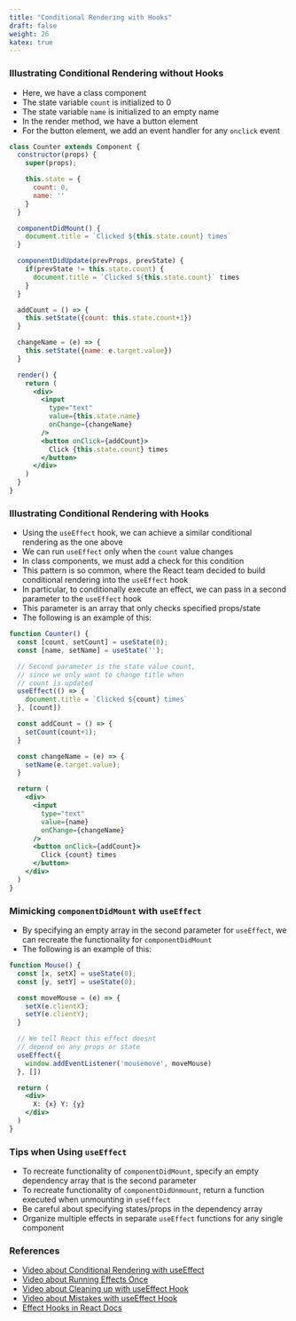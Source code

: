 ```yaml
---
title: "Conditional Rendering with Hooks"
draft: false
weight: 26
katex: true
---
```


### Illustrating Conditional Rendering without Hooks
- Here, we have a class component
- The state variable `count` is initialized to 0
- The state variable `name` is initialized to an empty name
- In the render method, we have a button element
- For the button element, we add an event handler for any `onclick` event

```jsx
class Counter extends Component {
  constructor(props) {
    super(props);

    this.state = {
      count: 0,
      name: ''
    }
  }

  componentDidMount() {
    document.title = `Clicked ${this.state.count} times`
  }

  componentDidUpdate(prevProps, prevState) {
    if(prevState != this.state.count) {
      document.title = `Clicked ${this.state.count}` times
    }
  }

  addCount = () => {
    this.setState({count: this.state.count+1})
  }

  changeName = (e) => {
    this.setState({name: e.target.value})
  }

  render() {
    return (
      <div>
        <input
          type="text"
          value={this.state.name}
          onChange={changeName}
        />
        <button onClick={addCount}>
          Click {this.state.count} times
        </button>
      </div>
    )
  }
}
```

### Illustrating Conditional Rendering with Hooks
- Using the `useEffect` hook, we can achieve a similar conditional rendering as the one above
- We can run `useEffect` only when the `count` value changes
- In class components, we must add a check for this condition
- This pattern is so common, where the React team decided to build conditional rendering into the `useEffect` hook
- In particular, to conditionally execute an effect, we can pass in a second parameter to the `useEffect` hook
- This parameter is an array that only checks specified props/state
- The following is an example of this:

```jsx
function Counter() {
  const [count, setCount] = useState(0);
  const [name, setName] = useState('');

  // Second parameter is the state value count,
  // since we only want to change title when
  // count is updated
  useEffect(() => {
    document.title = `Clicked ${count} times`
  }, [count])

  const addCount = () => {
    setCount(count+1);
  }

  const changeName = (e) => {
    setName(e.target.value);
  }

  return (
    <div>
      <input
        type="text"
        value={name}
        onChange={changeName}
      />
      <button onClick={addCount}>
        Click {count} times
      </button>
    </div>
  )
}
```

### Mimicking `componentDidMount` with `useEffect`
- By specifying an empty array in the second parameter for `useEffect`, we can recreate the functionality for `componentDidMount`
- The following is an example of this:

```jsx
function Mouse() {
  const [x, setX] = useState(0);
  const [y, setY] = useState(0);

  const moveMouse = (e) => {
    setX(e.clientX);
    setY(e.clientY);
  }

  // We tell React this effect doesnt
  // depend on any props or state
  useEffect({
    window.addEventListener('mousemove', moveMouse)
  }, [])

  return (
    <div>
      X: {x} Y: {y}
    </div>
  )
}
```

### Tips when Using `useEffect`
- To recreate functionality of `componentDidMount`, specify an empty dependency array that is the second parameter
- To recreate functionality of `componentDidUnmount`, return a function executed when unmounting in `useEffect`
- Be careful about specifying states/props in the dependency array
- Organize multiple effects in separate `useEffect` functions for any single component

### References
- [Video about Conditional Rendering with useEffect](https://www.youtube.com/watch?v=8DYlzVUTC7s&list=PLC3y8-rFHvwgg3vaYJgHGnModB54rxOk3&index=51)
- [Video about Running Effects Once](https://www.youtube.com/watch?v=BH4xvzHa7H8&list=PLC3y8-rFHvwgg3vaYJgHGnModB54rxOk3&index=52)
- [Video about Cleaning up with useEffect Hook](https://www.youtube.com/watch?v=DTlmk6QeOHY&list=PLC3y8-rFHvwgg3vaYJgHGnModB54rxOk3&index=53)
- [Video about Mistakes with useEffect Hook](https://www.youtube.com/watch?v=SP-NrbQHFww&list=PLC3y8-rFHvwgg3vaYJgHGnModB54rxOk3&index=54)
- [Effect Hooks in React Docs](https://reactjs.org/docs/hooks-effect.html)
